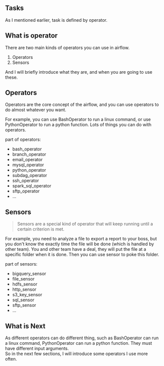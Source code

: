 Tasks
------------
As I mentioned earlier, task is defined by operator.

What is operator
------------
There are two main kinds of operators you can use in airflow.
1. Operators
2. Sensors

And I will briefly introduce what they are, and when you are going to use these.

Operators
------------
Operators are the core concept of the airflow, and you can use operators to do almost whatever you want.

For example, you can use BashOperator to run a linux command, or use PythonOperator to run a python function. Lots of things you can do with operators.

part of operators:
- bash_operator
- branch_operator
- email_operator
- mysql_operator
- python_operator
- subdag_operator
- ssh_operator
- spark_sql_operator
- sftp_operator
- ...


Sensors
------------
>Sensors are a special kind of operator that will keep running until a certain criterion is met.

For example, you need to analyze a file to export a report to your boss, but you don't know the exactly time the file will be done (which is handled by other team).
You and other team have a deal, they will put the file at a specific folder when it is done.
Then you can use sensor to poke this folder.

part of sensors:
- bigquery_sensor
- file_sensor
- hdfs_sensor
- http_sensor
- s3_key_sensor
- sql_sensor
- sftp_sensor
- ...



What is Next
------------
As different operators can do different thing, such as
BashOperator can run a linux command, PythonOperator can run a python function. They must have different input arguments.
<br>
So in the next few sections, I will introduce some operators I use more often.
